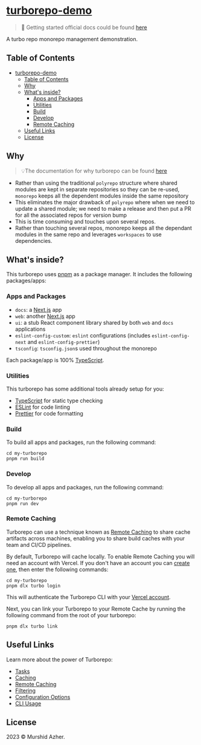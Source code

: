 # [turborepo-demo](https://github.com/murshidazher/turborepo-demo)

> :deciduous_tree: Getting started official docs could be found [here](https://turbo.build/repo/docs/getting-started/create-new)

A turbo repo monorepo management demonstration.

## Table of Contents

- [turborepo-demo](#turborepo-demo)
  - [Table of Contents](#table-of-contents)
  - [Why](#why)
  - [What's inside?](#whats-inside)
    - [Apps and Packages](#apps-and-packages)
    - [Utilities](#utilities)
    - [Build](#build)
    - [Develop](#develop)
    - [Remote Caching](#remote-caching)
  - [Useful Links](#useful-links)
  - [License](#license)

## Why

> 💡The documentation for why turborepo can be found [here](https://turbo.build/repo/docs/handbook/what-is-a-monorepo)

- Rather than using the traditional `polyrepo` structure where shared modules are kept in separate repositories so they can be re-used, `monorepo` keeps all the dependent modules inside the same repository
- This eliminates the major drawback of `polyrepo` where when we need to update a shared module; we need to make a release and then put a PR for all the associated repos for version bump
- This is time consuming and touches upon several repos.
- Rather than touching several repos, monorepo keeps all the dependant modules in the same repo and leverages `workspaces` to use dependencies.

## What's inside?

This turborepo uses [pnpm](https://pnpm.io) as a package manager. It includes the following packages/apps:

### Apps and Packages

- `docs`: a [Next.js](https://nextjs.org/) app
- `web`: another [Next.js](https://nextjs.org/) app
- `ui`: a stub React component library shared by both `web` and `docs` applications
- `eslint-config-custom`: `eslint` configurations (includes `eslint-config-next` and `eslint-config-prettier`)
- `tsconfig`: `tsconfig.json`s used throughout the monorepo

Each package/app is 100% [TypeScript](https://www.typescriptlang.org/).

### Utilities

This turborepo has some additional tools already setup for you:

- [TypeScript](https://www.typescriptlang.org/) for static type checking
- [ESLint](https://eslint.org/) for code linting
- [Prettier](https://prettier.io) for code formatting

### Build

To build all apps and packages, run the following command:

```
cd my-turborepo
pnpm run build
```

### Develop

To develop all apps and packages, run the following command:

```
cd my-turborepo
pnpm run dev
```

### Remote Caching

Turborepo can use a technique known as [Remote Caching](https://turbo.build/repo/docs/core-concepts/remote-caching) to share cache artifacts across machines, enabling you to share build caches with your team and CI/CD pipelines.

By default, Turborepo will cache locally. To enable Remote Caching you will need an account with Vercel. If you don't have an account you can [create one](https://vercel.com/signup), then enter the following commands:

```
cd my-turborepo
pnpm dlx turbo login
```

This will authenticate the Turborepo CLI with your [Vercel account](https://vercel.com/docs/concepts/personal-accounts/overview).

Next, you can link your Turborepo to your Remote Cache by running the following command from the root of your turborepo:

```
pnpm dlx turbo link
```

## Useful Links

Learn more about the power of Turborepo:

- [Tasks](https://turbo.build/repo/docs/core-concepts/monorepos/running-tasks)
- [Caching](https://turbo.build/repo/docs/core-concepts/caching)
- [Remote Caching](https://turbo.build/repo/docs/core-concepts/remote-caching)
- [Filtering](https://turbo.build/repo/docs/core-concepts/monorepos/filtering)
- [Configuration Options](https://turbo.build/repo/docs/reference/configuration)
- [CLI Usage](https://turbo.build/repo/docs/reference/command-line-reference)

## License

2023 &copy; Murshid Azher.
